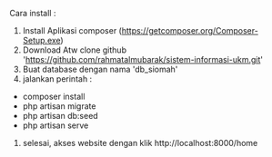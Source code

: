 Cara install :

1. Install Aplikasi composer (https://getcomposer.org/Composer-Setup.exe) 
1. Download Atw clone github 'https://github.com/rahmatalmubarak/sistem-informasi-ukm.git'
1. Buat database dengan nama 'db_siomah'
1. jalankan perintah : 
- composer install
- php artisan migrate
- php artisan db:seed
- php artisan serve
1. selesai, akses website dengan klik http://localhost:8000/home